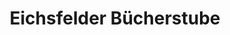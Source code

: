 ---
title: "Eichsfelder Bücherstube"
url: /heilbad-heiligenstadt/eichsfelder-buecherstube/
shop: Bücher
---